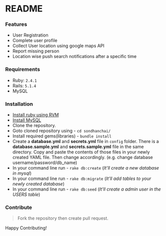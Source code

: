 # README


### Features

- User Registration
- Complete user profile
- Collect User location using google maps API
- Report missing person
- Location wise push search notifications after a specific time

### Requirements

- Ruby: `2.4.1`
- Rails: `5.1.4`
- MySQL

### Installation

- [Install ruby using RVM](https://bokdharmik.wordpress.com/2015/06/27/%E0%A6%89%E0%A6%AC%E0%A7%81%E0%A6%A8%E0%A7%8D%E0%A6%9F%E0%A7%81%E0%A6%A4%E0%A7%87-ruby-on-rails-%E0%A6%B8%E0%A7%87%E0%A6%9F%E0%A6%BE%E0%A6%AA/)
- [Install MySQL](https://websiteforstudents.com/install-phpmyadmin-apache2-and-mysql-on-ubuntu-18-04-lts-beta-server/)
- Clone the repository.
- Goto cloned repository using - `cd sondhanchai/`
- Install required gems(libraries) - `bundle install`
- Create a **database.yml** and **secrets.yml** file in `config` folder. There is a **database.sample.yml** and **secrets.sample.yml** file in the same directory. Copy and paste the contents of those files in your newly created YAML file. Then change accordingly. (e.g. change database username/password/db_name)
- In your command line run - `rake db:create`  (_It'll create a new database in mysql_)
- In your command line run - `rake db:migrate`  (_It'll add tables to your  newly created database_)
- In your command line run - `rake db:seed`  (_It'll create a admin user in the USERS table_)



### Contribute

> Fork the repository then create pull request. 

Happy Contributing!



